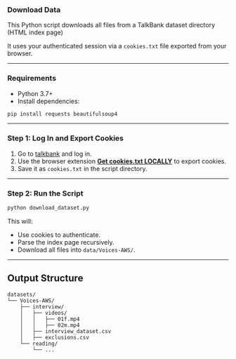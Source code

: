 
### Download Data

This Python script downloads all files from a TalkBank dataset directory (HTML index page)

It uses your authenticated session via a `cookies.txt` file exported from your browser.

---

### Requirements

- Python 3.7+
- Install dependencies:

```bash
pip install requests beautifulsoup4
```

---

### Step 1: Log In and Export Cookies

1. Go to [talkbank](https://media.talkbank.org) and log in.
3. Use the browser extension [**Get cookies.txt LOCALLY**](https://chromewebstore.google.com/detail/get-cookiestxt-locally/cclelndahbckbenkjhflpdbgdldlbecc) to export cookies.
4. Save it as `cookies.txt` in the script directory.

---

### Step 2: Run the Script

```bash
python download_dataset.py
```

This will:
- Use cookies to authenticate.
- Parse the index page recursively.
- Download all files into `data/Voices-AWS/`.

---


## Output Structure

```
datasets/
└── Voices-AWS/
    ├── interview/
    │   ├── videos/
    │   │   ├── 01f.mp4
    │   │   ├── 02m.mp4
    │   ├── interview_dataset.csv
    │   ├── exclusions.csv
    └── reading/
        └── ...
```


